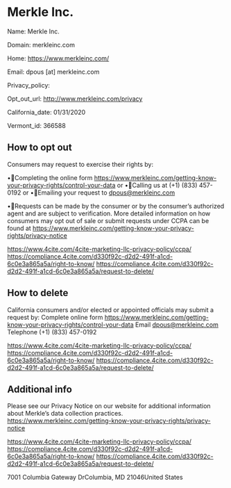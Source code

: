 
# Merkle Inc.

Name: Merkle Inc.

Domain: merkleinc.com

Home: https://www.merkleinc.com/

Email: dpous [at] merkleinc.com

Privacy_policy: 

Opt_out_url: http://www.merkleinc.com/privacy

California_date: 01/31/2020

Vermont_id: 366588



## How to opt out

Consumers may request to exercise their rights by:

•Completing the online form https://www.merkleinc.com/getting-know-your-privacy-rights/control-your-data or
•Calling us at (+1) (833) 457-0192 or
•Emailing your request to dpous@merkleinc.com 

•Requests can be made by the consumer or by the consumer’s authorized agent and are subject to verification. More detailed information on how consumers may opt out of sale or submit requests under CCPA can be found at https://www.merkleinc.com/getting-know-your-privacy-rights/privacy-notice 

https://www.4cite.com/4cite-marketing-llc-privacy-policy/ccpa/
https://compliance.4cite.com/d330f92c-d2d2-491f-a1cd-6c0e3a865a5a/right-to-know/
https://compliance.4cite.com/d330f92c-d2d2-491f-a1cd-6c0e3a865a5a/request-to-delete/

## How to delete

California consumers and/or elected or appointed officials may submit a request by:
Complete online form https://www.merkleinc.com/getting-know-your-privacy-rights/control-your-data
Email dpous@merkleinc.com 
Telephone (+1) (833) 457-0192 

https://www.4cite.com/4cite-marketing-llc-privacy-policy/ccpa/
https://compliance.4cite.com/d330f92c-d2d2-491f-a1cd-6c0e3a865a5a/right-to-know/
https://compliance.4cite.com/d330f92c-d2d2-491f-a1cd-6c0e3a865a5a/request-to-delete/

## Additional info

Please see our Privacy Notice on our website for additional information about Merkle’s data collection practices. 
https://www.merkleinc.com/getting-know-your-privacy-rights/privacy-notice 

https://www.4cite.com/4cite-marketing-llc-privacy-policy/ccpa/
https://compliance.4cite.com/d330f92c-d2d2-491f-a1cd-6c0e3a865a5a/right-to-know/
https://compliance.4cite.com/d330f92c-d2d2-491f-a1cd-6c0e3a865a5a/request-to-delete/

7001 Columbia Gateway DrColumbia, MD 21046United States

